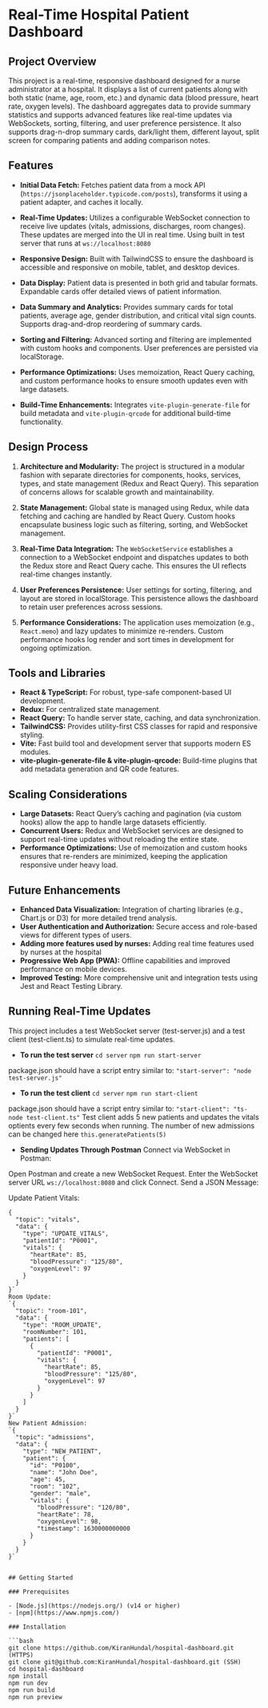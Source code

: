 # Real-Time Hospital Patient Dashboard

## Project Overview

This project is a real-time, responsive dashboard designed for a nurse administrator at a hospital. It displays a list of current patients along with both static (name, age, room, etc.) and dynamic data (blood pressure, heart rate, oxygen levels). The dashboard aggregates data to provide summary statistics and supports advanced features like real-time updates via WebSockets, sorting, filtering, and user preference persistence. It also supports drag-n-drop summary cards, dark/light them, different layout, split screen for comparing patients and adding comparison notes.

## Features

- **Initial Data Fetch:**
  Fetches patient data from a mock API (`https://jsonplaceholder.typicode.com/posts`), transforms it using a patient adapter, and caches it locally.

- **Real-Time Updates:**
  Utilizes a configurable WebSocket connection to receive live updates (vitals, admissions, discharges, room changes). These updates are merged into the UI in real time. Using built in test server that runs at `ws://localhost:8080`

- **Responsive Design:**
  Built with TailwindCSS to ensure the dashboard is accessible and responsive on mobile, tablet, and desktop devices.

- **Data Display:**
  Patient data is presented in both grid and tabular formats. Expandable cards offer detailed views of patient information.

- **Data Summary and Analytics:**
  Provides summary cards for total patients, average age, gender distribution, and critical vital sign counts. Supports drag-and-drop reordering of summary cards.

- **Sorting and Filtering:**
  Advanced sorting and filtering are implemented with custom hooks and components. User preferences are persisted via localStorage.

- **Performance Optimizations:**
  Uses memoization, React Query caching, and custom performance hooks to ensure smooth updates even with large datasets.

- **Build-Time Enhancements:**
  Integrates `vite-plugin-generate-file` for build metadata and `vite-plugin-qrcode` for additional build-time functionality.

## Design Process

1. **Architecture and Modularity:**
   The project is structured in a modular fashion with separate directories for components, hooks, services, types, and state management (Redux and React Query). This separation of concerns allows for scalable growth and maintainability.

2. **State Management:**
   Global state is managed using Redux, while data fetching and caching are handled by React Query. Custom hooks encapsulate business logic such as filtering, sorting, and WebSocket management.

3. **Real-Time Data Integration:**
   The `WebSocketService` establishes a connection to a WebSocket endpoint and dispatches updates to both the Redux store and React Query cache. This ensures the UI reflects real-time changes instantly.

4. **User Preferences Persistence:**
   User settings for sorting, filtering, and layout are stored in localStorage. This persistence allows the dashboard to retain user preferences across sessions.

5. **Performance Considerations:**
   The application uses memoization (e.g., `React.memo`) and lazy updates to minimize re-renders. Custom performance hooks log render and sort times in development for ongoing optimization.

## Tools and Libraries

- **React & TypeScript:** For robust, type-safe component-based UI development.
- **Redux:** For centralized state management.
- **React Query:** To handle server state, caching, and data synchronization.
- **TailwindCSS:** Provides utility-first CSS classes for rapid and responsive styling.
- **Vite:** Fast build tool and development server that supports modern ES modules.
- **vite-plugin-generate-file & vite-plugin-qrcode:** Build-time plugins that add metadata generation and QR code features.

## Scaling Considerations

- **Large Datasets:**
  React Query’s caching and pagination (via custom hooks) allow the app to handle large datasets efficiently.
- **Concurrent Users:**
  Redux and WebSocket services are designed to support real-time updates without reloading the entire state.
- **Performance Optimizations:**
  Use of memoization and custom hooks ensures that re-renders are minimized, keeping the application responsive under heavy load.

## Future Enhancements

- **Enhanced Data Visualization:**
  Integration of charting libraries (e.g., Chart.js or D3) for more detailed trend analysis.
- **User Authentication and Authorization:**
  Secure access and role-based views for different types of users.
- **Adding more features used by nurses:**
  Adding real time features used by nurses at the hospital
- **Progressive Web App (PWA):**
  Offline capabilities and improved performance on mobile devices.
- **Improved Testing:**
  More comprehensive unit and integration tests using Jest and React Testing Library.

## Running Real-Time Updates
This project includes a test WebSocket server (test-server.js) and a test client (test-client.ts) to simulate real-time updates.
- **To run the test server**
`cd server`
`npm run start-server`

package.json should have a script entry similar to:
`"start-server": "node test-server.js"`

- **To run the test client**
`cd server`
`npm run start-client`

package.json should have a script entry similar to:
`"start-client": "ts-node test-client.ts"`
Test client adds 5 new patients and updates the vitals optients every few seconds when running. The number of new admissions can be changed here `this.generatePatients(5)`

- **Sending Updates Through Postman**
Connect via WebSocket in Postman:

Open Postman and create a new WebSocket Request.
Enter the WebSocket server URL `ws://localhost:8080` and click Connect.
Send a JSON Message:

Update Patient Vitals:
```
{
  "topic": "vitals",
  "data": {
    "type": "UPDATE_VITALS",
    "patientId": "P0001",
    "vitals": {
      "heartRate": 85,
      "bloodPressure": "125/80",
      "oxygenLevel": 97
    }
  }
}`
Room Update:
`{
  "topic": "room-101",
  "data": {
    "type": "ROOM_UPDATE",
    "roomNumber": 101,
    "patients": [
      {
        "patientId": "P0001",
        "vitals": {
          "heartRate": 85,
          "bloodPressure": "125/80",
          "oxygenLevel": 97
        }
      }
    ]
  }
}`
New Patient Admission:
`{
  "topic": "admissions",
  "data": {
    "type": "NEW_PATIENT",
    "patient": {
      "id": "P0100",
      "name": "John Doe",
      "age": 45,
      "room": "102",
      "gender": "male",
      "vitals": {
        "bloodPressure": "120/80",
        "heartRate": 78,
        "oxygenLevel": 98,
        "timestamp": 1630000000000
      }
    }
  }
}`


## Getting Started

### Prerequisites

- [Node.js](https://nodejs.org/) (v14 or higher)
- [npm](https://www.npmjs.com/)

### Installation

```bash
git clone https://github.com/KiranHundal/hospital-dashboard.git (HTTPS)
git clone git@github.com:KiranHundal/hospital-dashboard.git (SSH)
cd hospital-dashboard
npm install
npm run dev
npm run build
npm run preview
